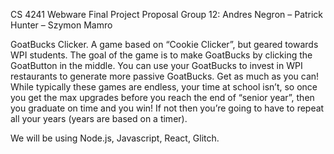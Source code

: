 CS 4241 Webware Final Project Proposal
Group 12: Andres Negron – Patrick Hunter – Szymon Mamro

GoatBucks Clicker.
A game based on “Cookie Clicker”, but geared towards WPI students. The goal of the game is to make GoatBucks by clicking the GoatButton in the middle. You can use your GoatBucks to invest in WPI restaurants to generate more passive GoatBucks. Get as much as you can!
While typically these games are endless, your time at school isn’t, so once you get the max upgrades before you reach the end of “senior year”, then you graduate on time and you win! If not then you’re going to have to repeat all your years (years are based on a timer).

We will be using Node.js, Javascript, React, Glitch.

